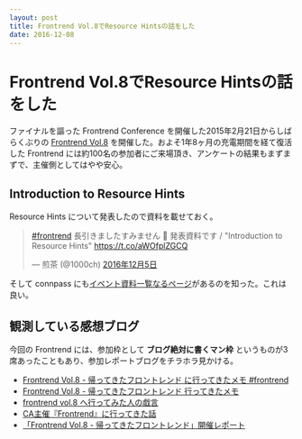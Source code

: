 ```yaml
---
layout: post
title: Frontrend Vol.8でResource Hintsの話をした
date: 2016-12-08
---
```


# Frontrend Vol.8でResource Hintsの話をした

ファイナルを謳った Frontrend Conference を開催した2015年2月21日からしばらくぶりの [Frontrend Vol.8](https://frontrend.connpass.com/event/45238/) を開催した。およそ1年8ヶ月の充電期間を経て復活した Frontrend には約100名の参加者にご来場頂き、アンケートの結果もまずまずで、主催側としてはやや安心。

## Introduction to Resource Hints

Resource Hints について発表したので資料を載せておく。

<blockquote class="twitter-tweet" data-lang="ja"><p lang="ja" dir="ltr"><a href="https://twitter.com/hashtag/frontrend?src=hash">#frontrend</a> 長引きましたすみません 🙏 発表資料です / &quot;Introduction to Resource Hints&quot; <a href="https://t.co/aWOfplZGCQ">https://t.co/aWOfplZGCQ</a></p>&mdash; 煎茶 (@1000ch) <a href="https://twitter.com/1000ch/status/805732943414968320">2016年12月5日</a></blockquote>

<script async class="speakerdeck-embed" data-id="f6ff8bb9ea184fc8852b35215521ee34" data-ratio="1.6" src="//speakerdeck.com/assets/embed.js"></script>

そして connpass にも[イベント資料一覧なるページ](https://frontrend.connpass.com/event/45238/presentation/)があるのを知った。これは良い。

## 観測している感想ブログ

今回の Frontrend には、参加枠として **ブログ絶対に書くマン枠** というものが3席あったこともあり、参加レポートブログをチラホラ見かける。

- [Frontrend Vol.8 - 帰ってきたフロントレンド に行ってきたメモ #frontrend](http://lealog.hateblo.jp/entry/2016/12/05/210250)
- [Frontrend Vol.8 - 帰ってきたフロントレンド 行ってきたメモ](http://honmarkhunt.hatenablog.com/entry/2016/12/05/222759)
- [frontrend vol.8 へ行ってみた人の戯言](http://qiita.com/monpy/items/0b5076c6793de53f5d93)
- [CA主催『Frontrend』に行ってきた話](http://lineblog.me/derakara5/archives/61594.html)
- [「Frontrend Vol.8 - 帰ってきたフロントレンド」開催レポート](http://gihyo.jp/news/report/2016/12/0901)
